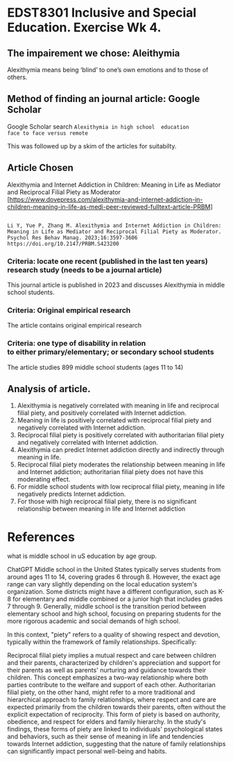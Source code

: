 # EDST8301 Inclusive and Special Education. Exercise Wk 4.

## The impairement we chose: Aleithymia
Alexithymia means being ‘blind’ to one’s own emotions and to those of others.

## Method of finding an journal article: Google Scholar
Google Scholar search <code>Alexithymia in high school  education face to face versus remote </code>

This was followed up by a skim of the articles for suitabilty.

## Article Chosen
Alexithymia and Internet Addiction in Children: Meaning in Life as Mediator and Reciprocal Filial Piety as Moderator [https://www.dovepress.com/alexithymia-and-internet-addiction-in-children-meaning-in-life-as-medi-peer-reviewed-fulltext-article-PRBM]

<code>
Li Y, Yue P, Zhang M. Alexithymia and Internet Addiction in Children: Meaning in Life as Mediator and Reciprocal Filial Piety as Moderator. Psychol Res Behav Manag. 2023;16:3597-3606
https://doi.org/10.2147/PRBM.S423200
</code>

### Criteria: locate one recent (published in the last ten years) research study (needs to be a journal article) 
This journal article is published in 2023 and discusses Alexithymia in middle school students.

### Criteria: Original empirical research
The article contains original empirical research

### Criteria: one type of disability in relation to either primary/elementary; or secondary school students
The article studies 899 middle school students (ages 11 to 14)

## Analysis of article.
1. Alexithymia is negatively correlated with meaning in life and reciprocal filial piety, and positively correlated with Internet addiction.
2. Meaning in life is positively correlated with reciprocal filial piety and negatively correlated with Internet addiction.
3. Reciprocal filial piety is positively correlated with authoritarian filial piety and negatively correlated with Internet addiction.
4. Alexithymia can predict Internet addiction directly and indirectly through meaning in life.
5. Reciprocal filial piety moderates the relationship between meaning in life and Internet addiction; authoritarian filial piety does not have this moderating effect.
6. For middle school students with low reciprocal filial piety, meaning in life negatively predicts Internet addiction.
7.  For those with high reciprocal filial piety, there is no significant relationship between meaning in life and Internet addiction


# References
what is middle school in uS education by age group.

ChatGPT
Middle school in the United States typically serves students from around ages 11 to 14, covering grades 6 through 8. However, the exact age range can vary slightly depending on the local education system's organization. Some districts might have a different configuration, such as K-8 for elementary and middle combined or a junior high that includes grades 7 through 9. Generally, middle school is the transition period between elementary school and high school, focusing on preparing students for the more rigorous academic and social demands of high school.

In this context, "piety" refers to a quality of showing respect and devotion, typically within the framework of family relationships. Specifically:

Reciprocal filial piety implies a mutual respect and care between children and their parents, characterized by children's appreciation and support for their parents as well as parents' nurturing and guidance towards their children. This concept emphasizes a two-way relationship where both parties contribute to the welfare and support of each other.
Authoritarian filial piety, on the other hand, might refer to a more traditional and hierarchical approach to family relationships, where respect and care are expected primarily from the children towards their parents, often without the explicit expectation of reciprocity. This form of piety is based on authority, obedience, and respect for elders and family hierarchy.
In the study's findings, these forms of piety are linked to individuals' psychological states and behaviors, such as their sense of meaning in life and tendencies towards Internet addiction, suggesting that the nature of family relationships can significantly impact personal well-being and habits.
